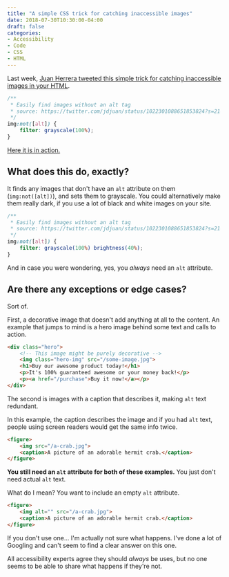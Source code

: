 ```yaml
---
title: "A simple CSS trick for catching inaccessible images"
date: 2018-07-30T10:30:00-04:00
draft: false
categories:
- Accessibility
- Code
- CSS
- HTML
---
```


Last week, [Juan Herrera tweeted this simple trick for catching inaccessible images in your HTML](https://twitter.com/jdjuan/status/1022301088651853824?s=21).

```css
/**
 * Easily find images without an alt tag
 * source: https://twitter.com/jdjuan/status/1022301088651853824?s=21
 */
img:not([alt]) {
	filter: grayscale(100%);
}
```

[Here it is in action.](https://codepen.io/cferdinandi/pen/wxpqYO)

## What does this do, exactly?

It finds any images that don't have an `alt` attribute on them (`img:not([alt])`), and sets them to grayscale. You could alternatively make them really dark, if you use a lot of black and white images on your site.

```css
/**
 * Easily find images without an alt tag
 * source: https://twitter.com/jdjuan/status/1022301088651853824?s=21
 */
img:not([alt]) {
	filter: grayscale(100%) brightness(40%);
}
```

And in case you were wondering, yes, you *always* need an `alt` attribute.

## Are there any exceptions or edge cases?

Sort of.

First, a decorative image that doesn't add anything at all to the content. An example that jumps to mind is a hero image behind some text and calls to action.

```html
<div class="hero">
	<!-- This image might be purely decorative -->
	<img class="hero-img" src="/some-image.jpg">
	<h1>Buy our awesome product today!</h1>
	<p>It's 100% guaranteed awesome or your money back!</p>
	<p><a href="/purchase">Buy it now!</a></p>
</div>
```

The second is images with a caption that describes it, making `alt` text redundant.

In this example, the caption describes the image and if you had `alt` text, people using screen readers would get the same info twice.

```html
<figure>
	<img src="/a-crab.jpg">
	<caption>A picture of an adorable hermit crab.</caption>
</figure>
```

**You still need an `alt` attribute for both of these examples.** You just don't need actual `alt` text.

What do I mean? You want to include an empty `alt` attribute.

```html
<figure>
	<img alt="" src="/a-crab.jpg">
	<caption>A picture of an adorable hermit crab.</caption>
</figure>
```

If you don't use one... I'm actually not sure what happens. I've done a lot of Googling and can't seem to find a clear answer on this one.

All accessibility experts agree they should *always* be uses, but no one seems to be able to share what happens if they're not.